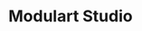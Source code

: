 ---
app: "Modulart Studio"
description:
    "Huh? is a productivity app available on iOS, iPadOS and macOS.
    Ignite creativity, create and personalize math-inspired shapes with Modulart Studio."
layout: "app"
image: "social.png"
secret_message: "Lance Dur! Regarde-le qui prend ses grands airs."
title: "Modulart Studio"
---